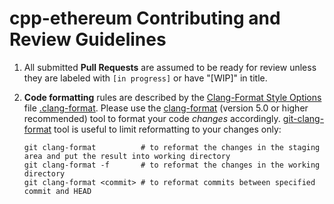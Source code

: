 # cpp-ethereum Contributing and Review Guidelines

1. All submitted **Pull Requests** are assumed to be ready for review 
   unless they are labeled with `[in progress]` or have "[WIP]" in title.

2. **Code formatting** rules are described by the [Clang-Format Style Options] file [.clang-format].
   Please use the [clang-format] (version 5.0 or higher recommended) tool to format your code _changes_ accordingly.
   [git-clang-format] tool is useful to limit reformatting to your changes only:

       git clang-format          # to reformat the changes in the staging area and put the result into working directory
       git clang-format -f       # to reformat the changes in the working directory
       git clang-format <commit> # to reformat commits between specified commit and HEAD


[Clang-Format Style Options]: https://clang.llvm.org/docs/ClangFormatStyleOptions.html
[clang-format]:               https://clang.llvm.org/docs/ClangFormat.html
[.clang-format]:              .clang-format
[git-clang-format]:           https://llvm.org/svn/llvm-project/cfe/trunk/tools/clang-format/git-clang-format
